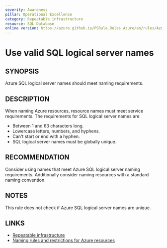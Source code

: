 ```yaml
---
severity: Awareness
pillar: Operational Excellence
category: Repeatable infrastructure
resource: SQL Database
online version: https://azure.github.io/PSRule.Rules.Azure/en/rules/Azure.SQL.ServerName/
---
```


# Use valid SQL logical server names

## SYNOPSIS

Azure SQL logical server names should meet naming requirements.

## DESCRIPTION

When naming Azure resources, resource names must meet service requirements.
The requirements for SQL logical server names are:

- Between 1 and 63 characters long.
- Lowercase letters, numbers, and hyphens.
- Can't start or end with a hyphen.
- SQL logical server names must be globally unique.

## RECOMMENDATION

Consider using names that meet Azure SQL logical server naming requirements.
Additionally consider naming resources with a standard naming convention.

## NOTES

This rule does not check if Azure SQL logical server names are unique.

## LINKS

- [Repeatable infrastructure](https://learn.microsoft.com/azure/architecture/framework/devops/automation-infrastructure)
- [Naming rules and restrictions for Azure resources](https://learn.microsoft.com/azure/azure-resource-manager/management/resource-name-rules#microsoftsql)
